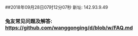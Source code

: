 ##2018年09月28日07时12分07秒 新址: 142.93.9.49
### 兔友常见问题及解答: https://github.com/wanggonging/d/blob/w/FAQ.md
